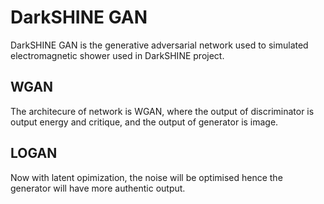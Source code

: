 # DarkSHINE GAN

DarkSHINE GAN is the generative adversarial network used to simulated electromagnetic shower used in DarkSHINE project.

## WGAN
The architecure of network is WGAN, where the output of discriminator is output energy and critique, and the output of generator is image.

## LOGAN
Now with latent opimization, the noise will be optimised hence the generator will have more authentic output.
